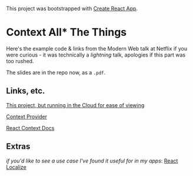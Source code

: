 This project was bootstrapped with [Create React App](https://github.com/facebookincubator/create-react-app).


# Context All* The Things
Here's the example code & links from the Modern Web talk at Netflix if you were curious - it was technically a _lightning_ talk, apologies if this part was too rushed.

The slides are in the repo now, as a `.pdf`.


## Links, etc.
[This project, but running in the Cloud for ease of viewing](https://context-all-the-things-lrxuhuyxzx.now.sh/)

[Context Provider](https://www.npmjs.com/package/react-test-context-provider)

[React Context Docs](https://facebook.github.io/react/docs/context.html)


## Extras
_if you'd like to see a use case I've found it useful for in my apps_:
[React Localize](https://www.npmjs.com/packages/react-localize)
